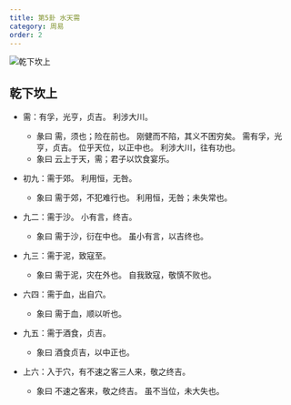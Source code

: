 ```yaml
---
title: 第5卦 水天需
category: 周易
order: 2
---
```


![乾下坎上](https://upload.wikimedia.org/wikipedia/commons/0/00/Yijing-05.png)

## 乾下坎上

* 需：有孚，光亨，贞吉。 利涉大川。
  * 彖曰 需，须也；险在前也。 刚健而不陷，其义不困穷矣。 需有孚，光 亨，贞吉。 位乎天位，以正中也。 利涉大川，往有功也。
  * 象曰 云上于天，需；君子以饮食宴乐。 

* 初九：需于郊。 利用恒，无咎。
  * 象曰 需于郊，不犯难行也。 利用恒，无咎；未失常也。

* 九二：需于沙。 小有言，终吉。
  * 象曰 需于沙，衍在中也。 虽小有言，以吉终也。

* 九三：需于泥，致寇至。
  * 象曰 需于泥，灾在外也。 自我致寇，敬慎不败也。

* 六四：需于血，出自穴。
  * 象曰 需于血，顺以听也。

* 九五：需于酒食，贞吉。
  * 象曰 酒食贞吉，以中正也。

* 上六：入于穴，有不速之客三人来，敬之终吉。
  * 象曰 不速之客来，敬之终吉。 虽不当位，未大失也。
